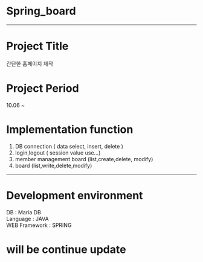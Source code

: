 # Spring_board
------------------------------------------
# Project Title
간단한 홈페이지 제작  

# Project Period
10.06 ~

# Implementation function
1. DB connection ( data select, insert, delete )
2. login,logout ( session value use...)
3. member management board (list,create,delete, modify)
4. board (list,write,delete,modify)
---------------------------------

# Development environment
DB : Maria DB <br>
Language : JAVA <br>
WEB Framework : SPRING <br>


# will be continue update
